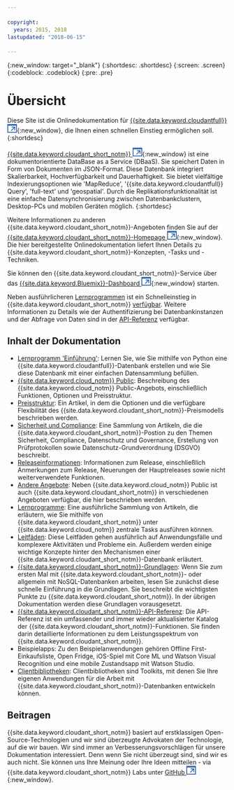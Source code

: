 ```yaml
---

copyright:
  years: 2015, 2018
lastupdated: "2018-06-15"

---
```


{:new_window: target="_blank"}
{:shortdesc: .shortdesc}
{:screen: .screen}
{:codeblock: .codeblock}
{:pre: .pre}

<!-- Acrolinx: 2018-06-13 -->

# Übersicht

Diese Site ist die Onlinedokumentation für [{{site.data.keyword.cloudantfull}} ![Symbol für externen Link](images/launch-glyph.svg "Symbol für externen Link")](http://www.ibm.com/analytics/us/en/technology/cloud-data-services/cloudant/){:new_window}, die Ihnen einen schnellen Einstieg ermöglichen soll.
{:shortdesc}

[{{site.data.keyword.cloudant_short_notm}} ![Symbol für externen Link](images/launch-glyph.svg "Symbol für externen Link")](https://www.youtube.com/watch?v=xfO3m1I3SKg&feature=youtu.be){:new_window}
ist eine dokumentorientierte DataBase as a Service (DBaaS).
Sie speichert Daten in Form von Dokumenten im JSON-Format.
Diese Datenbank integriert Skalierbarkeit, Hochverfügbarkeit und Dauerhaftigkeit.
Sie bietet vielfältige Indexierungsoptionen wie 'MapReduce', '{{site.data.keyword.cloudantfull}} Query', 'full-text' und 'geospatial'.
Durch die Replikationsfunktionalität ist eine einfache
Datensynchronisierung zwischen Datenbankclustern, Desktop-PCs
und mobilen Geräten möglich.
{:shortdesc}

Weitere Informationen zu anderen {{site.data.keyword.cloudant_short_notm}}-Angeboten finden Sie auf der [{{site.data.keyword.cloudant_short_notm}}-Homepage ![Symbol für externen Link](images/launch-glyph.svg "Symbol für externen Link")](http://www.ibm.com/analytics/us/en/technology/cloud-data-services/cloudant/){:new_window}. Die hier bereitgestellte Onlinedokumentation liefert Ihnen Details zu {{site.data.keyword.cloudant_short_notm}}-Konzepten, -Tasks und -Techniken.

Sie können den {{site.data.keyword.cloudant_short_notm}}-Service über das [{{site.data.keyword.Bluemix}}-Dashboard ![Symbol für externen Link](images/launch-glyph.svg "Symbol für externen Link")](https://console.ng.bluemix.net/catalog/services/cloudant-nosql-db/){:new_window} starten.

Neben ausführlicheren [Lernprogrammen](tutorials/create_service.html#creating-a-service-instance) ist ein Schnelleinstieg in {{site.data.keyword.cloudant_short_notm}} [verfügbar](index.html).
Weitere Informationen zu Details wie der Authentifizierung bei Datenbankinstanzen und der Abfrage von Daten sind in der [API-Referenz](api/index.html) verfügbar.

<div id="contents"></div>

## Inhalt der Dokumentation

*	[Lernprogramm 'Einführung'](getting-started.html#getting-started-with-cloudant): Lernen Sie, wie Sie mithilfe von Python eine {{site.data.keyword.cloudantfull}}-Datenbank erstellen und wie Sie diese Datenbank mit einer einfachen Datensammlung befüllen.
*	[{{site.data.keyword.cloud_notm}} Public](offerings/bluemix.html#ibm-cloud-public): Beschreibung des {{site.data.keyword.cloud_notm}} Public-Angebots, einschließlich Funktionen, Optionen und Preisstruktur. 
*	[Preisstruktur](offerings/pricing.html#pricing): Ein Artikel, in dem die Optionen und die verfügbare Flexibilität des {{site.data.keyword.cloudant_short_notm}}-Preismodells beschrieben werden. 
*	[Sicherheit und Compliance](offerings/security.html#security): Eine Sammlung von Artikeln, die die {{site.data.keyword.cloudant_short_notm}}-Postion zu den Themen Sicherheit, Compliance, Datenschutz und Governance, Erstellung von Prüfprotokollen sowie Datenschutz-Grundverordnung (DSGVO) beschreibt.
*	[Releaseinformationen](https://console.bluemix.net/docs/services/Cloudant/release_info/release_notes.html#release-notes): Informationen zum Release, einschließlich Anmerkungen zum Release, Neuerungen der Hauptreleases sowie nicht weiterverwendete Funktionen. 
*	[Andere Angebote](offerings/bluemix_dedicated.html#ibm-cloud-dedicated): Neben {{site.data.keyword.cloud_notm}} Public ist auch {{site.data.keyword.cloudant_short_notm}} in verschiedenen Angeboten verfügbar, die hier beschrieben werden.
* [Lernprogramme](tutorials/create_service.html#creating-a-service-instance): Eine ausführliche Sammlung von Artikeln, die erläutern, wie Sie
  mithilfe von {{site.data.keyword.cloudant_short_notm}} unter {{site.data.keyword.cloud_notm}} zentrale Tasks ausführen können.
*	[Leitfäden](guides/acurl.html#authorized-curl-acurl-): Diese Leitfäden gehen ausführlich auf Anwendungsfälle und komplexere Aktivitäten und Probleme ein.
	Außerdem werden einige wichtige Konzepte hinter den Mechanismen einer {{site.data.keyword.cloudant_short_notm}}-Datenbank erläutert.
*	[{{site.data.keyword.cloudant_short_notm}}-Grundlagen](basics/index.html):
  Wenn Sie zum ersten Mal mit {{site.data.keyword.cloudant_short_notm}}- oder allgemein mit NoSQL-Datenbanken arbeiten,
	lesen Sie zunächst diese schnelle Einführung in die Grundlagen.
	Sie beschreibt die wichtigsten Punkte zu {{site.data.keyword.cloudant_short_notm}}.
	In der übrigen Dokumentation werden diese Grundlagen vorausgesetzt.
*	[{{site.data.keyword.cloudant_short_notm}}-API-Referenz](api/index.html): Die API-Referenz ist ein
	umfassender und immer wieder aktualisierter Katalog der {{site.data.keyword.cloudant_short_notm}}-Funktionen.
	Sie finden darin detaillierte Informationen zu dem Leistungsspektrum von {{site.data.keyword.cloudant_short_notm}}.
*	Beispielapps: Zu den Beispielanwendungen gehören Offline First-Einkaufsliste, Open Fridge, iOS-Spiel mit Core ML und Watson Visual Recognition und eine mobile Zustandsapp mit Watson Studio. 
*	[Clientbibliotheken](libraries/index.html): Clientbibliotheken sind Toolkits, mit denen Sie
	Ihre eigenen Anwendungen für die Arbeit mit {{site.data.keyword.cloudant_short_notm}}-Datenbanken entwickeln können.


## Beitragen

{{site.data.keyword.cloudant_short_notm}} basiert auf erstklassigen Open-Source-Technologien und wir sind überzeugte Advokaten der Technologie, auf die wir bauen.
Wir sind immer an Verbesserungsvorschlägen für unsere Dokumentation interessiert.
Denn wenn Sie nicht überzeugt sind,
sind wir es auch nicht.
Sie können uns Ihre Meinung oder Ihre Ideen mitteilen -
via {{site.data.keyword.cloudant_short_notm}} Labs unter [GitHub ![Symbol für externen Link](images/launch-glyph.svg "Symbol für externen Link")](https://github.com/cloudant-labs/slate){:new_window}.
